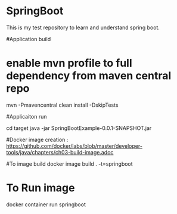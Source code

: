 # SpringBoot
This is my test repository to learn and understand spring boot.

#Application build

# enable mvn profile to full dependency from maven central repo
mvn -Pmavencentral clean install -DskipTests

#Applicaiton run

cd target
java -jar SpringBootExample-0.0.1-SNAPSHOT.jar


#Docker image creation : https://github.com/docker/labs/blob/master/developer-tools/java/chapters/ch03-build-image.adoc

#To image build
docker image build . -t=springboot

# To Run image
docker container run springboot

